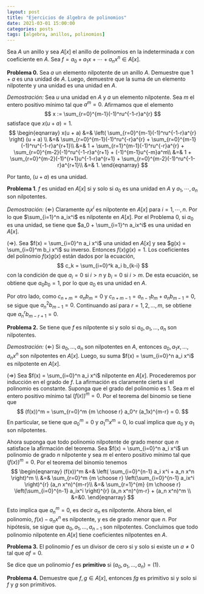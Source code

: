 ```yaml
---
layout: post
title: "Ejercicios de álgebra de polinomios"
date: 2021-03-01 15:00:00
categories: posts
tags: [algebra, anillos, polinomios]
---
```




Sea $A$ un anillo y sea $A[x]$ el anillo de polinomios en la indeterminada $x$ con coeficiente en $A$. Sea $f = a_0 + a_1 x + \cdots + a_n x^n \in A[x]$. 

**Problema 0.** Sea $a$ un elemento nilpotente de un anillo $A$. Demuestre que $1 + a$ es una unidad de $A$. Luego, demuestre que la suma de un elemento nilpotente y una unidad es una unidad en $A$.

*Demostración:* Sea $u$ una unidad en $A$ y $a$ un elemento nilpotente. Sea $m$ el entero positivo mínimo tal que $a^m = 0.$  Afirmamos que el elemento
$$
x := \sum_{r=0}^{m-1}(-1)^ru^{-1-r}a^{r}
$$
satisface que $x(u + a) = 1.$ 
$$
\begin{eqnarray}
x(u + a) &=& \left( \sum_{r=0}^{m-1}(-1)^ru^{-1-r}a^{r} \right) (u + a) \\
&=& \sum_{r=0}^{m-1}(-1)^ru^{-r}a^{r} + \sum_{r=0}^{m-1}(-1)^ru^{-1-r}a^{r+1}\\
&=& 1 + \sum_{r=1}^{m-1}(-1)^ru^{-r}a^{r} + \sum_{r=0}^{m-2}(-1)^ru^{-1-r}a^{r+1} + (-1)^{m-1}u^{-m}a^m\\
&=& 1 + \sum_{r=0}^{m-2}(-1)^{r+1}u^{-1-r}a^{r+1} + \sum_{r=0}^{m-2}(-1)^ru^{-1-r}a^{r+1}\\
&=& 1.
\end{eqnarray}
$$


Por tanto, $(u + a)$ es una unidad.

**Problema 1**. $f$ es unidad en $A[x]$ si y solo si $a_0$ es una unidad en $A$ y $a_1, \cdots, a_n$ son nilpotentes. 

*Demostración:* $(\Leftarrow)$ Claramente $a_i x^i$ es nilpotente en $A[x]$ para $i=1, \cdots, n$. Por lo que $\sum_{i=1}^n a_ix^i$ es nilpotente en $A[x]$. Por el Problema 0, si $a_0$ es una unidad, se tiene que $a_0 + \sum_{i=1}^n a_ix^i$ es una unidad en $A[x]$.

$(\Rightarrow)$. Sea $f(x) = \sum_{i=0}^n a_i x^i$ una unidad en $A[x]$ y sea $g(x) = \sum_{i=0}^m b_i x^i$ su inverso. Entonces $f(x) g(x) = 1$. Los coeficientes del polinomio $f(x)g(x)$ están dados por la ecuación,
$$
c_k = \sum_{i=0}^k a_i b_{k-i}
$$
con la condición de que $a_i = 0$ si $i > n$ y $b_i = 0$ si $i > m$. De esta ecuación, se obtiene que $a_0 b_0 = 1$, por lo que $a_0$ es una unidad en $A$. 

Por otro lado, como $c_{n+m} = a_n b_m =0$ y $c_{n+m-1} = a_{n-1}b_m + a_n b_{m-1} = 0$, se sigue que $a_n^2 b_{m-1} = 0$. Continuando así para $r=1, 2, \ldots, m$, se obtiene que $a_n^{r} b_{m-r+1} = 0$.

**Problema 2.** Se tiene que $f$ es nilpotente si y solo si $a_0, a_1, \ldots, a_n$ son nilpotentes.

*Demostración:* $(\Leftarrow)$ Si $a_0, \ldots, a_n$ son nilpotentes en $A$, entonces $a_0, a_1x, \ldots, a_n x^n$ son nilpotentes en $A[x]$. Luego,  su suma $f(x) = \sum_{i=0}^n a_i x^i$ es nilpotente en $A[x]$.

$(\Rightarrow)$ Sea $f(x) = \sum_{i=0}^n a_i x^i$ nilpotente en $A[x]$. Procederemos por inducción en el grado de $f$. La afirmación es claramente cierta si el polinomio es constante. Suponga que el grado del polinomio es $1$. Sea $m$ el entero positivo mínimo tal $(f(x))^m = 0$. Por el teorema del binomio se tiene que 
$$
(f(x))^m = \sum_{r=0}^m {m \choose r} a_0^r (a_1x)^{m-r} = 0.
$$
En particular, se tiene que $a_0^m = 0$ y $a_1 ^m x^m = 0$, lo cual implica que $a_0$ y $a_1$ son nilpotentes. 

Ahora suponga que todo polinomio nilpotente de grado menor que $n$ satisface la afirmación del teorema. Sea $f(x) = \sum_{i=0}^n a_i x^i$ un polinomio de grado $n$ nilpotente y sea $m$ el entero positivo mínimo tal que $(f(x))^m  = 0$. Por el teorema del binomio tenemos
$$
\begin{eqnarray}
 (f(x))^m &=& \left( \sum_{i=0}^{n-1} a_i x^i + a_n x^n  \right)^m \\
 &=& \sum_{r=0}^m {m \choose r} \left(\sum_{i=0}^{n-1} a_ix^i \right)^{r} (a_n x^n)^{m-r}\\
 &=&  \sum_{r=1}^{m} {m \choose r} \left(\sum_{i=0}^{n-1} a_ix^i \right)^{r} (a_n x^n)^{m-r} + (a_n x^n)^m \\
 &=&0.
 \end{eqnarray}
$$


Esto implica que $a_n^m =0$, es decir $a_n$ es nilpotente. Ahora bien, el polinomio, $f(x) - a_n x^n$ es nilpotente, y es de grado menor que $n$. Por hipótesis, se sigue que $a_0, a_1, \ldots, a_{n-1}$ son nilpotentes. Concluimos que todo polinomio nilpotente en $A[x]$  tiene coeficientes nilpotentes en $A$.

**Problema 3.** El polinomio $f$ es un divisor de cero si y solo si existe un $a \neq 0$ tal que $a f = 0$.

Se dice que un polinomio $f$ es **primitivo** si $(a_0, a_1, \ldots, a_n) = (1)$.

**Problema 4.** Demuestre que $f, g \in A[x]$, entonces $fg$ es primitivo si y solo si $f$ y $g$ son primitivos.